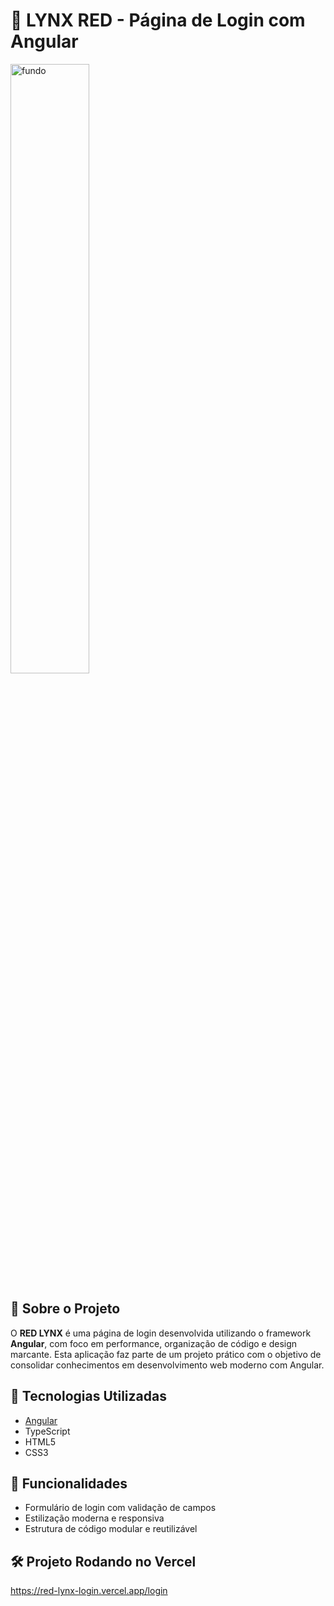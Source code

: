 # 🦾 LYNX RED - Página de Login com Angular

<img src="https://github.com/user-attachments/assets/e20b3799-52fc-47d9-8ace-75d26ea21c1e" alt="fundo" width="50%" />


## 📌 Sobre o Projeto

O **RED LYNX** é uma página de login desenvolvida utilizando o framework **Angular**, com foco em performance, organização de código e design marcante. Esta aplicação faz parte de um projeto prático com o objetivo de consolidar conhecimentos em desenvolvimento web moderno com Angular.


## 🚀 Tecnologias Utilizadas

- [Angular](https://angular.io/)
- TypeScript
- HTML5
- CSS3

## 🎯 Funcionalidades

- Formulário de login com validação de campos
- Estilização moderna e responsiva
- Estrutura de código modular e reutilizável

## 🛠️ Projeto Rodando no Vercel

https://red-lynx-login.vercel.app/login
